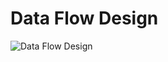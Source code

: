 # Data Flow Design
![Data Flow Design](https://user-images.githubusercontent.com/95415292/168755553-f3c76d30-694b-4448-8ef3-73b9ed73bb6e.PNG)
